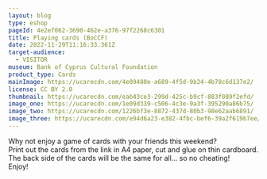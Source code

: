 ```yaml
---
layout: blog
type: eshop
pageId: 4e2ef062-3690-462e-a376-97f2268c6301
title: Playing cards (BoCCF)
date: 2022-11-29T11:16:33.361Z
target-audience:
  - VISITOR
museum: Bank of Cyprus Cultural Foundation
product_type: Cards
mainImage: https://ucarecdn.com/4e09480e-a689-4f5d-9b24-4b78c6d137e2/
license: CC BY 2.0
thumbnail: https://ucarecdn.com/eab43ce3-299d-425c-b9cf-883f089f2efd/
image_one: https://ucarecdn.com/1e09d339-c506-4c3e-9a3f-395290a86b75/
image_two: https://ucarecdn.com/1226bf3e-8872-437d-80b3-98e62aab6891/
image_three: https://ucarecdn.com/e94d6a23-e382-4fbc-bef6-39a2f619b7ee/
---
```

Why not enjoy a game of cards with your friends this weekend? <br/>
Print out the cards from the link in A4 paper, cut and glue on thin cardboard. <br/>
The back side of the cards will be the same for all... so no cheating! <br/>
Enjoy!
